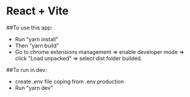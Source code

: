 # React + Vite

##To use this app:

- Run "yarn install"
- Then "yarn build"
- Go to chrome extensions management => enable developer mode => click "Load unpacked" => select dist folder builded.

##To run in dev:

- create .env file coping from .env.production
- Run "yarn dev"
